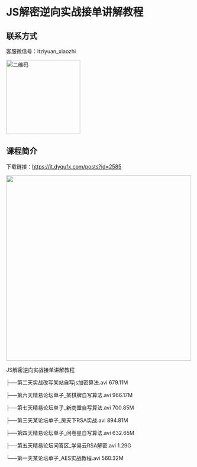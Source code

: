# JS解密逆向实战接单讲解教程

## 联系方式

客服微信号：itziyuan_xiaozhi

<img src="https://ziyuanyun.oss-cn-guangzhou.aliyuncs.com/common/20240614073449/666b82192834a.jpg" width="200" height="200" alt="二维码">

## 课程简介

下载链接：https://it.dyqufx.com/posts?id=2585

<img src="https://ziyuanyun.oss-cn-guangzhou.aliyuncs.com/yun/20240515184122/66449152bba50.jpg" width="500" alt="">

  JS解密逆向实战接单讲解教程



 ├──第二天实战改写某站自写js加密算法.avi 679.11M

 ├──第六天精易论坛单子_某棋牌自写算法.avi 966.17M

 ├──第七天精易论坛单子_新商盟自写算法.avi 700.85M

 ├──第三天某论坛单子_房天下RSA实战.avi 894.81M

 ├──第四天精易论坛单子_问卷星自写算法.avi 632.65M

 ├──第五天精易论坛问答区_学易云RSA解密.avi 1.29G

 └──第一天某论坛单子_AES实战教程.avi 560.32M

  